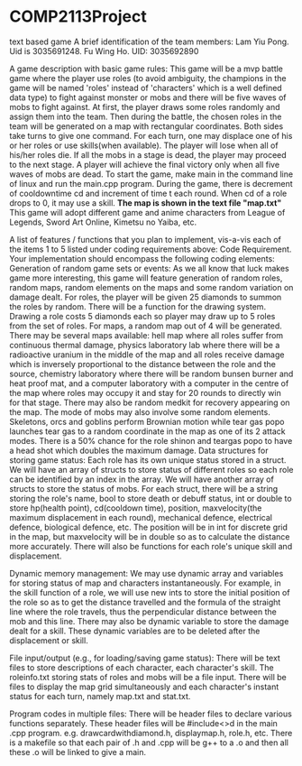 # COMP2113Project
text based game
A brief identification of the team members:
Lam Yiu Pong. Uid is 3035691248.
Fu Wing Ho. UID: 3035692890

A game description with basic game rules:
  This game will be a mvp battle game where the player use roles (to avoid ambiguity, the champions in the game will be named 'roles' instead of 'characters' which is a well defined data type) to fight against monster or mobs and there will be five waves of mobs to fight against. At first, the player draws some roles randomly and assign them into the team. Then during the battle, the chosen roles in the team will be generated on a map with rectangular coordinates. Both sides take turns to give one command. For each turn, one may displace one of his or her roles or use skills(when available). The player will lose when all of his/her roles die. If all the mobs in a stage is dead, the player may proceed to the next stage. A player will achieve the final victory only when all five waves of mobs are dead. To start the game, make main in the command line of linux and run the main.cpp program.
  During the game, there is decrement of cooldowntime cd and increment of time t each round. When cd of a role drops to 0, it may use a skill. **The map is shown in the text file "map.txt"**
  This game will adopt different game and anime characters from League of Legends, Sword Art Online, Kimetsu no Yaiba, etc.

A list of features / functions that you plan to implement, vis-a-vis each of the items 1 to 5 listed under coding requirements above:
Code Requirement. Your implementation should encompass the following coding elements:
  Generation of random game sets or events:
    As we all know that luck makes game more interesting, this game will feature generation of random roles, random maps, random elements on the maps and some random variation on damage dealt.
    For roles, the player will be given 25 diamonds to summon the roles by random. There will be a function for the drawing system. Drawing a role costs 5 diamonds each so player may draw up to 5 roles from the set of roles.
    For maps, a random map out of 4 will be generated. There may be several maps available: hell map where all roles suffer from continuous thermal damage, physics laboratory lab where there will be a radioactive uranium in the middle of the map and all roles receive damage which is inversely proportional to the distance between the role and the source, chemistry laboratory where there will be random bunsen burner and heat proof mat, and a computer laboratory with a computer in the centre of the map where roles may occupy it and stay for 20 rounds to directly win for that stage. There may also be random medkit for recovery appearing on the map.
    The mode of mobs may also involve some random elements. Skeletons, orcs and goblins perform Brownian motion while tear gas popo launches tear gas to a random coordinate in the map as one of its 2 attack modes.
    There is a 50% chance for the role shinon and teargas popo to have a head shot which doubles the maximum damage.
  Data structures for storing game status:
    Each role has its own unique status stored in a struct. We will have an array of structs to store status of different roles so each role can be identified by an index in the array. We will have another array of structs to store the status of mobs.
    For each struct, there will be a string storing the role's name, bool to store death or debuff status, int or double to store hp(health point), cd(cooldown time), position, maxvelocity(the maximum displacement in each round), mechanical defence, electrical defence, biological defence, etc. The position will be in int for discrete grid in the map, but maxvelocity will be in double so as to calculate the distance more accurately. There will also be functions for each role's unique skill and displacement.
    
  Dynamic memory management:
  We may use dynamic array and variables for storing status of map and characters instantaneously. For example, in the skill function of a role, we will use new ints to store the initial position of the role so as to get the distance travelled and the formula of the straight line where the role travels, thus the perpendicular distance between the mob and this line. There may also be dynamic variable to store the damage dealt for a skill. These dynamic variables are to be deleted after the displacement or skill.
  
  File input/output (e.g., for loading/saving game status):
  There will be text files to store descriptions of each character, each character's skill.
  The roleinfo.txt storing stats of roles and mobs will be a file input.
  There will be files to display the map grid simultaneously and each character's instant status for each turn, namely map.txt and stat.txt.
  
  Program codes in multiple files:
  There will be header files to declare various functions separately. These header files will be #include<>d in the main .cpp program.
  e.g. drawcardwithdiamond.h, displaymap.h, role.h, etc. There is a makefile so that each pair of .h and .cpp will be g++ to a .o and then all these .o will be linked to give a main.
